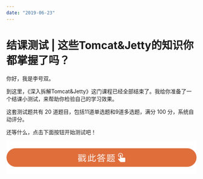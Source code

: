```yaml
---
date: "2019-06-23"
---  
```

      
# 结课测试 | 这些Tomcat&Jetty的知识你都掌握了吗？
你好，我是李号双。

到这里，《深入拆解Tomcat\&Jetty》这门课程已经全部结束了。我给你准备了一个结课小测试，来帮助你检验自己的学习效果。

这套测试题共有 20 道题目，包括11道单选题和9道多选题，满分 100 分，系统自动评分。

还等什么，点击下面按钮开始测试吧！

[![](./httpsstatic001geekbangorgresourceimage28a428d1be62669b4f3cc01c36466bf811a4.png)](http://time.geekbang.org/quiz/intro?act_id=114&exam_id=245)

<!-- [[[read_end]]] -->